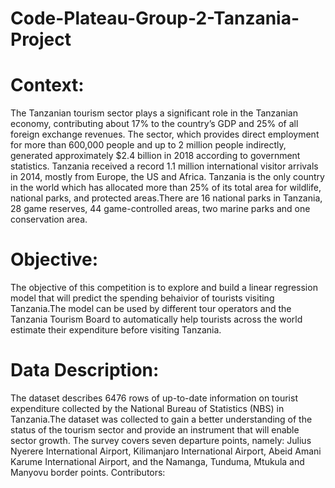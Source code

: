 # Code-Plateau-Group-2-Tanzania-Project
# Context:
The Tanzanian tourism sector plays a significant role in the Tanzanian economy, contributing about 17% to the country’s GDP and 25% of all foreign exchange revenues. The sector, which provides direct employment for more than 600,000 people and up to 2 million people indirectly, generated approximately $2.4 billion in 2018 according to government statistics. Tanzania received a record 1.1 million international visitor arrivals in 2014, mostly from Europe, the US and Africa. Tanzania is the only country in the world which has allocated more than 25% of its total area for wildlife, national parks, and protected areas.There are 16 national parks in Tanzania, 28 game reserves, 44 game-controlled areas, two marine parks and one conservation area.

# Objective:
The objective of this competition is to explore and build a linear regression model that will predict the spending behaivior of tourists visiting Tanzania.The model can be used by different tour operators and the Tanzania Tourism Board to automatically help tourists across the world estimate their expenditure before visiting Tanzania.

# Data Description:
The dataset describes 6476 rows of up-to-date information on tourist expenditure collected by the National Bureau of Statistics (NBS) in Tanzania.The dataset was collected to gain a better understanding of the status of the tourism sector and provide an instrument that will enable sector growth. The survey covers seven departure points, namely: Julius Nyerere International Airport, Kilimanjaro International Airport, Abeid Amani Karume International Airport, and the Namanga, Tunduma, Mtukula and Manyovu border points.
Contributors:
